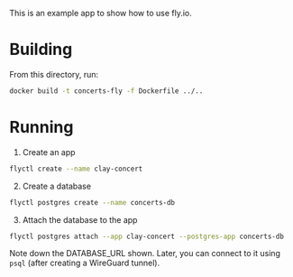 This is an example app to show how to use fly.io.

# Building

From this directory, run:

```sh
docker build -t concerts-fly -f Dockerfile ../..
```

# Running

1. Create an app

```sh
flyctl create --name clay-concert
```

2. Create a database

```sh
flyctl postgres create --name concerts-db
```

3. Attach the database to the app

```sh
flyctl postgres attach --app clay-concert --postgres-app concerts-db
```

Note down the DATABASE_URL shown. Later, you can connect to it using `psql` (after creating a WireGuard tunnel).
